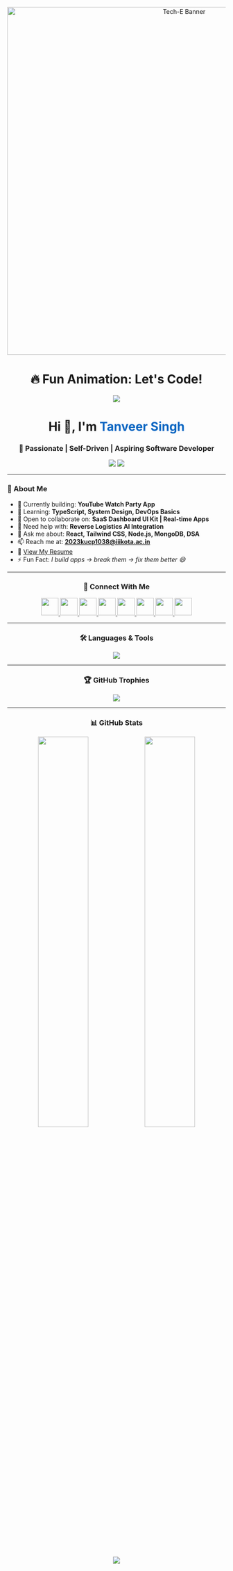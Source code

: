<!-- Banner Section -->
<p align="center">
  <img src="[YOUR_IMAGE_LINK](https://github.com/Ayushparikh-code/Ayushparikh-code/blob/main/coding-freak%20(1).gif)" alt="Tech-E Banner" width="800"/>
</p>

<!-- Animated Typing Fun -->
<h1 align="center">🔥 Fun Animation: Let's Code!</h1>
<p align="center">
  <img src="https://readme-typing-svg.herokuapp.com?font=Fira+Code&size=24&pause=1000&color=36BCF7&center=true&vCenter=true&width=435&lines=Tech-E;Build+Break+Fix+Repeat;Solving+Real-World+Problems" />
</p>

<!-- Intro -->
<h1 align="center">Hi 👋, I'm <span style="color:#0A66C2;">Tanveer Singh</span></h1>
<h3 align="center">🚀 Passionate | Self-Driven | Aspiring Software Developer</h3>

<p align="center">
  <img src="https://komarev.com/ghpvc/?username=tanveersingh005&label=Profile%20views&color=0e75b6&style=flat" />
  <img src="https://img.shields.io/github/followers/tanveersingh005?label=Follow&style=social" />
</p>

---

### 🌟 About Me
- 🔭 Currently building: **YouTube Watch Party App**
- 🌱 Learning: **TypeScript, System Design, DevOps Basics**
- 👯 Open to collaborate on: **SaaS Dashboard UI Kit | Real-time Apps**
- 🤝 Need help with: **Reverse Logistics AI Integration**
- 💬 Ask me about: **React, Tailwind CSS, Node.js, MongoDB, DSA**
- 📫 Reach me at: **2023kucp1038@iiikota.ac.in**
- 📄 [View My Resume](https://tanveersinghresume.tiiny.site)
- ⚡ Fun Fact: _I build apps → break them → fix them better 😄_

---

<h3 align="center">📲 Connect With Me</h3>
<p align="center">
  <a href="https://www.linkedin.com/in/tanveer-singh005/" target="_blank">
    <img src="https://img.icons8.com/color/48/000000/linkedin.png" width="40" />
  </a>
  <a href="https://www.instagram.com/itztanveer_singh411/" target="_blank">
    <img src="https://img.icons8.com/fluency/48/000000/instagram-new.png" width="40" />
  </a>
  <a href="https://www.codechef.com/users/tani_chef005" target="_blank">
    <img src="https://img.icons8.com/ios-filled/50/000000/codechef.png" width="40"/>
  </a>
  <a href="https://www.hackerrank.com/profile/2023kucp1038" target="_blank">
    <img src="https://cdn.iconscout.com/icon/free/png-256/hackerrank-3628885-3030004.png" width="40"/>
  </a>
  <a href="https://codeforces.com/profile/tanveersingh005" target="_blank">
    <img src="https://img.icons8.com/external-tal-revivo-color-tal-revivo/48/external-codeforces-programming-competitions-and-contests-programming-community-logo-color-tal-revivo.png" width="40"/>
  </a>
  <a href="https://leetcode.com/u/harrykaler_005/" target="_blank">
    <img src="https://img.icons8.com/external-tal-revivo-shadow-tal-revivo/48/external-level-up-your-coding-skills-and-quickly-land-a-job-logo-shadow-tal-revivo.png" width="40"/>
  </a>
  <a href="https://www.geeksforgeeks.org/user/2023kuc61jq/" target="_blank">
    <img src="https://img.icons8.com/color/48/000000/GeeksforGeeks.png" width="40"/>
  </a>
  <a href="https://discord.gg/1356603369342500886/1356603369858273513" target="_blank">
    <img src="https://img.icons8.com/color/48/000000/discord--v2.png" width="40"/>
  </a>
</p>

---

<h3 align="center">🛠️ Languages & Tools</h3>
<p align="center">
  <img src="https://skillicons.dev/icons?i=react,nodejs,express,tailwind,typescript,js,html,css,mongodb,mysql,postgresql,git,github,figma,java,python,go,graphql,postman,nginx" />
</p>

---

<h3 align="center">🏆 GitHub Trophies</h3>
<p align="center">
  <img src="https://github-profile-trophy.vercel.app/?username=tanveersingh005&theme=gruvbox&margin-w=15&margin-h=15" />
</p>

---

<h3 align="center">📊 GitHub Stats</h3>
<p align="center">
  <img src="https://github-readme-stats.vercel.app/api?username=tanveersingh005&show_icons=true&theme=tokyonight&locale=en" width="48%" />
  <img src="https://github-readme-stats.vercel.app/api/top-langs?username=tanveersingh005&show_icons=true&locale=en&layout=compact&theme=tokyonight" width="48%" />
</p>

<p align="center">
  <img src="https://github-readme-streak-stats.herokuapp.com/?user=tanveersingh005&theme=tokyonight" />
</p>
